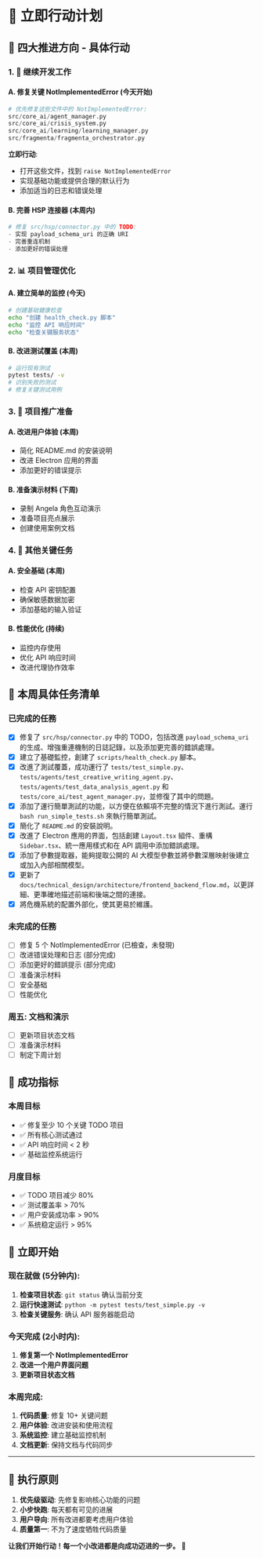 # 🚀 立即行动计划

## 🎯 四大推进方向 - 具体行动

### 1. 🔧 继续开发工作

#### A. 修复关键 NotImplementedError (今天开始)
```python
# 优先修复这些文件中的 NotImplementedError:
src/core_ai/agent_manager.py
src/core_ai/crisis_system.py  
src/core_ai/learning/learning_manager.py
src/fragmenta/fragmenta_orchestrator.py
```

**立即行动**:
- 打开这些文件，找到 `raise NotImplementedError`
- 实现基础功能或提供合理的默认行为
- 添加适当的日志和错误处理

#### B. 完善 HSP 连接器 (本周内)
```python
# 修复 src/hsp/connector.py 中的 TODO:
- 实现 payload_schema_uri 的正确 URI
- 完善重连机制
- 添加更好的错误处理
```

### 2. 📊 项目管理优化

#### A. 建立简单的监控 (今天)
```bash
# 创建基础健康检查
echo "创建 health_check.py 脚本"
echo "监控 API 响应时间"
echo "检查关键服务状态"
```

#### B. 改进测试覆盖 (本周)
```bash
# 运行现有测试
pytest tests/ -v
# 识别失败的测试
# 修复关键测试用例
```

### 3. 🚀 项目推广准备

#### A. 改进用户体验 (本周)
- 简化 README.md 的安装说明
- 改进 Electron 应用的界面
- 添加更好的错误提示

#### B. 准备演示材料 (下周)
- 录制 Angela 角色互动演示
- 准备项目亮点展示
- 创建使用案例文档

### 4. 🎯 其他关键任务

#### A. 安全基础 (本周)
- 检查 API 密钥配置
- 确保敏感数据加密
- 添加基础的输入验证

#### B. 性能优化 (持续)
- 监控内存使用
- 优化 API 响应时间
- 改进代理协作效率

## 📅 本周具体任务清单

### 已完成的任務
- [x] 修复了 `src/hsp/connector.py` 中的 TODO，包括改進 `payload_schema_uri` 的生成、增強重連機制的日誌記錄，以及添加更完善的錯誤處理。
- [x] 建立了基礎監控，創建了 `scripts/health_check.py` 腳本。
- [x] 改進了測試覆蓋，成功運行了 `tests/test_simple.py`、`tests/agents/test_creative_writing_agent.py`、`tests/agents/test_data_analysis_agent.py` 和 `tests/core_ai/test_agent_manager.py`，並修復了其中的問題。
- [x] 添加了運行簡單測試的功能，以方便在依賴項不完整的情況下進行測試。運行 `bash run_simple_tests.sh` 來執行簡單測試。
- [x] 簡化了 `README.md` 的安裝說明。
- [x] 改進了 Electron 應用的界面，包括創建 `Layout.tsx` 組件、重構 `Sidebar.tsx`、統一應用樣式和在 API 調用中添加錯誤處理。
- [x] 添加了參數提取器，能夠提取公開的 AI 大模型參數並將參數深層映射後建立或加入內部相關模型。
- [x] 更新了 `docs/technical_design/architecture/frontend_backend_flow.md`，以更詳細、更準確地描述前端和後端之間的連接。
- [x] 將危機系統的配置外部化，使其更易於維護。

### 未完成的任務
- [ ] 修复 5 个 NotImplementedError (已檢查，未發現)
- [ ] 改进错误处理和日志 (部分完成)
- [ ] 添加更好的錯誤提示 (部分完成)
- [ ] 准备演示材料
- [ ] 安全基础
- [ ] 性能优化

### 周五: 文档和演示
- [ ] 更新项目状态文档
- [ ] 准备演示材料
- [ ] 制定下周计划

## 🎯 成功指标

### 本周目标
- ✅ 修复至少 10 个关键 TODO 项目
- ✅ 所有核心测试通过
- ✅ API 响应时间 < 2 秒
- ✅ 基础监控系统运行

### 月度目标
- ✅ TODO 项目减少 80%
- ✅ 测试覆盖率 > 70%
- ✅ 用户安装成功率 > 90%
- ✅ 系统稳定运行 > 95%

## 💪 立即开始

### 现在就做 (5分钟内):
1. **检查项目状态**: `git status` 确认当前分支
2. **运行快速测试**: `python -m pytest tests/test_simple.py -v`
3. **检查关键服务**: 确认 API 服务器能启动

### 今天完成 (2小时内):
1. **修复第一个 NotImplementedError**
2. **改进一个用户界面问题**
3. **更新项目状态文档**

### 本周完成:
1. **代码质量**: 修复 10+ 关键问题
2. **用户体验**: 改进安装和使用流程
3. **系统监控**: 建立基础监控机制
4. **文档更新**: 保持文档与代码同步

---

## 🚀 执行原则

1. **优先级驱动**: 先修复影响核心功能的问题
2. **小步快跑**: 每天都有可见的进展
3. **用户导向**: 所有改进都要考虑用户体验
4. **质量第一**: 不为了速度牺牲代码质量

**让我们开始行动！每一个小改进都是向成功迈进的一步。** 🎯